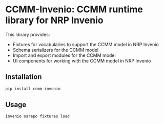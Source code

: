 # CCMM-Invenio: CCMM runtime library for NRP Invenio

This library provides:

* Fixtures for vocabularies to support the CCMM model in NRP Invenio
* Schema serializers for the CCMM model
* Import and export modules for the CCMM model
* UI components for working with the CCMM model in NRP Invenio

## Installation

```bash
pip install ccmm-invenio
```

## Usage

```bash
invenio oarepo fixtures load
```
